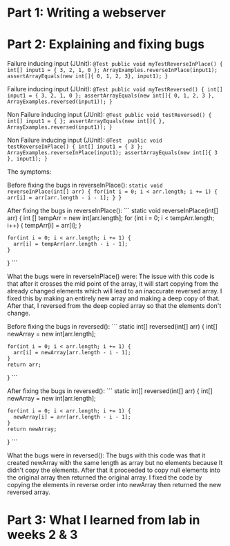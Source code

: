 # Part 1: Writing a webserver




# Part 2: Explaining and fixing bugs
Failure inducing input (JUnit): ```
@Test public void myTestReverseInPlace() {
    int[] input1 = { 3, 2, 1, 0 };
    ArrayExamples.reverseInPlace(input1);
    assertArrayEquals(new int[]{ 0, 1, 2, 3}, input1);
	} ```
  
Failure inducing input (JUnit): ``` @Test
  public void myTestReversed() {
    int[] input1 = { 3, 2, 1, 0 };
    assertArrayEquals(new int[]{ 0, 1, 2, 3 }, ArrayExamples.reversed(input1));
  } ```
  
  
  Non Failure inducing input (JUnit): ``` @Test
  public void testReversed() {
    int[] input1 = { };
    assertArrayEquals(new int[]{ }, ArrayExamples.reversed(input1));
  } ```
  
  Non Failure inducing input (JUnit): ``` @Test 
	public void testReverseInPlace() {
    int[] input1 = { 3 };
    ArrayExamples.reverseInPlace(input1);
    assertArrayEquals(new int[]{ 3 }, input1);
	} ```
  
  The symptoms:
  
  
  Before fixing the bugs in reverseInPlace(): ```
  static void reverseInPlace(int[] arr) {
    for(int i = 0; i < arr.length; i += 1) {
      arr[i] = arr[arr.length - i - 1];
    }
  } ```
  
  After fixing the bugs in reverseInPlace(): ```
  static void reverseInPlace(int[] arr) {
    int [] tempArr = new int[arr.length];
    for (int i = 0; i < tempArr.length; i++) {
      tempArr[i] = arr[i];
    }

    for(int i = 0; i < arr.length; i += 1) {
      arr[i] = tempArr[arr.length - i - 1];
    }
  } ```
  
  What the bugs were in reverseInPlace() were: The issue with this code is that after it crosses the mid point of the array, it will start copying from the 
  already changed elements which will lead to an inaccurate reversed array. I fixed this by making an entirely new array and making a deep copy of that. 
  After that, I reversed from the deep copied array so that the elements don't change.
  
  
  Before fixing the bugs in reversed(): ```
  static int[] reversed(int[] arr) {
    int[] newArray = new int[arr.length];

    for(int i = 0; i < arr.length; i += 1) {
      arr[i] = newArray[arr.length - i - 1];
    }
    return arr;
  } ```
  
  After fixing the bugs in reversed(): ``` 
  static int[] reversed(int[] arr) {
    int[] newArray = new int[arr.length];

    for(int i = 0; i < arr.length; i += 1) {
      newArray[i] = arr[arr.length - i - 1];
    }
    return newArray;
  } ```
  
  What the bugs were in reversed(): The bugs with this code was that it created newArray with the same length as array but no elements because It didn't copy the elements. After that it proceeded to copy null elements into the original array then returned the original array. I fixed the code by copying the elements in reverse order into newArray then returned the new reversed array.
  
  
  
  
  
  
  
  
  # Part 3: What I learned from lab in weeks 2 & 3
  
  
  
  
  
  
  

